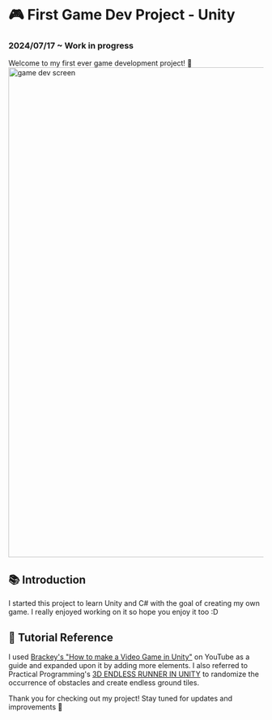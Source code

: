 # 🎮 First Game Dev Project - Unity
### 2024/07/17 ~ Work in progress
Welcome to my first ever game development project! 🚀
<img width="968" alt="game dev screen" src="https://github.com/user-attachments/assets/f4a5f251-a6f2-4bda-936e-ba19983bc7ed">

## 📚 Introduction
I started this project to learn Unity and C# with the goal of creating my own game. 
I really enjoyed working on it so hope you enjoy it too :D



## 🔗 Tutorial Reference
I used [Brackey's "How to make a Video Game in Unity"](https://www.youtube.com/watch?v=IlKaB1etrik) on YouTube as a guide and expanded upon it by adding more elements. 
I also referred to Practical Programming's [3D ENDLESS RUNNER IN UNITY](https://www.youtube.com/watch?v=XUVtQwKbZ-c&t=321s) to randomize the occurrence of obstacles and create endless ground tiles.

Thank you for checking out my project! Stay tuned for updates and improvements 🐋

